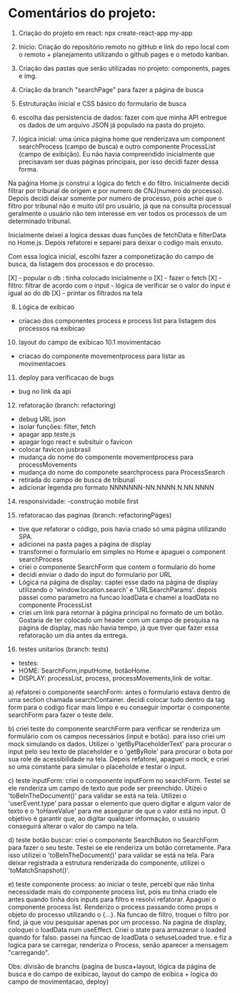 # Comentários do projeto:

1. Criação do projeto em react: npx create-react-app my-app
2. Inicio: Criação do repositório remoto no gitHub e link do repo local com o remoto + planejamento utilizando o github pages e o metodo kanban.
3. Criação das pastas que serão utilizadas no projeto: components, pages e img.
4. Criação da branch "searchPage" para fazer a página de busca
5. Estruturação inicial e CSS básico do formulario de busca
6. escolha das persistencia de dados: fazer com que minha API entregue os dados de um arquivo JSON já populado na pasta do projeto.

7. lógica inicial: uma única página home que renderizava um component searchProcess (campo de busca) e outro componente ProcessList (campo de exibição). Eu não havia compreendido inicialmente que precisavam ser duas páginas principais, por isso decidi fazer dessa forma.

Na paǵina Home.js construí a lógica do fetch e do filtro. Inicialmente decidi filtrar por tribunal de origem e por numero de CNJ(numero do processo). Depois decidi deixar somente por numero de processo, pois achei que o filtro por tribunal não é muito útil pro usuário, já que na consulta processual geralmente o usuário não tem interesse em ver todos os processos de um determinado tribunal. 

Inicialmente deixei a logica dessas duas funções de fetchData e filterData no Home.js. Depois refatorei e separei para deixar o codigo mais enxuto.

Com essa logica inicial, escolhi fazer a componetização do campo de busca, da listagem dos processos e do processo.

[X] - popular o db : tinha colocado inicialmente o 
[X] - fazer o fetch 
[X] - filtro: filtrar de acordo com o input - lógica de verificar se o valor do input é igual ao do db
[X] - printar os filtrados na tela

8. Lógica de exibicao
- criacao dos componentes process e process list para listagem dos processos na exibicao


10. layout do campo de exibicao
10.1 movimentacao
- criacao do componente movementprocess para listar as movimentacoes

11. deploy para verificacao de bugs
- bug no link da api

12. refatoração (branch: refactoring)
- debug URL json
- isolar funções: filter, fetch
- apagar app.teste.js
- apagar logo react e subsituir o favicon
- colocar favicon jusbrasil
- mudança do nome do componente movementprocess para processMovements
- mudança do nome do componete searchprocess para ProcessSearch
- retirada do campo de busca de tribunal
- adicionar legenda pro formato NNNNNNN-NN.NNNN.N.NN.NNNN

14. responsividade:
-construção mobile first


15. refatoracao das paginas (branch: refactoringPages)
- tive que refatorar o código, pois havia criado só uma página utilizando SPA.
- adicionei na pasta pages a página de display 
- transformei o formulario em simples no Home e apaguei o component searchProcess
- criei o componente SearchForm que contem o formulario do home
- decidi enviar o dado do input do formulario por URL 
- Lógica na página de display: captei esse dado na página de display utilizando o 'window.location.search' e 'URLSearchParams'. depois passei como parametro na funcao loadData e chamei a loadData no componente ProcessList
- criei um link para retornar à página principal no formato de um botão. Gostaria de ter colocado um header com um campo de pesquisa na página de display, mas não havia tempo, já que tiver que fazer essa refatoração um dia antes da entrega.

16. testes unitarios (branch: tests)
- testes: 
- HOME: SearchForm,inputHome, botãoHome.
- DISPLAY: processList, process, processMovements,link de voltar.

a) refatorei o componente searchForm: antes o formulario estava dentro de uma section chamada searchContainer. decidi colocar tudo dentro da tag form para o codigo ficar mais limpo e eu conseguir importar o componente searchForm para fazer o teste dele.

b) criei teste do componente searchForm para verificar se renderiza um formulário com os campos necessários (input e botão). para isso criei um mock simulando os dados. Utilizei o 'getByPlaceholderText' para procurar o input pelo seu texto de placeholder e o 'getByRole' para procurar o bota por sua role de acessibilidade na tela. Depois refatorei, apaguei o mock, e criei so uma constante para simular o placeholde e testar o input.

c) teste inputForm: criei o componente inputForm no searchForm. Testei se ele renderiza um campo de texto que pode ser preenchido. Utizei o 'toBeInTheDocument()' para validar se está na tela. Utilizei o 'userEvent.type' para passar o elemento que quero digitar e algum valor de texto e o 'toHaveValue' para me assegurar de que o valor está no input. O objetivo é garantir que, ao digitar qualquer informação, o usuário conseguirá alterar o valor do campo na tela.

d) teste botão buscar: criei o componente SearchButon no SearchForm para fazer o seu teste. Testei se ele renderiza um botão corretamente. Para isso utilizei o 'toBeInTheDocument()' para validar se está na tela. Para deixar registrada a estrutura renderizada do componente, utilizei o 'toMatchSnapshot()'.

e) teste componente process: ao iniciar o teste, percebi que não tinha necessidade mais do componente process list, pois eu tinha criado ele antes quando tinha dois inputs para filtro e resolvi refatorar. Apaguei o componente process list. Renderizo o process passando como props o objeto do processo utilizando o {...}.
Na funcao de filtro, troquei o filtro por find, já que vou pesquisar apenas por um processo. Na pagina de display, coloquei o loadData num useEffect. Criei o state para armazenar o loaded quando for falso. passei na funcao de loadData o setuseLoaded true. e fiz a logica para se carregar, renderiza o Process, senão aparecer a mensagem "carregando".

Obs: divisão de branchs (pagina de busca+layout, lógica da página de busca e do campo de exibicao, layout do campo de exibica + logica do campo de movimentacao, deploy)

